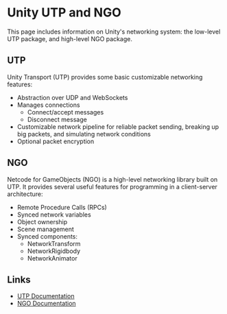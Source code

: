 # Unity UTP and NGO
This page includes information on Unity's networking system: the low-level UTP package, and high-level NGO package.

## UTP
Unity Transport (UTP) provides some basic customizable networking features:
* Abstraction over UDP and WebSockets
* Manages connections
    * Connect/accept messages
    * Disconnect message
* Customizable network pipeline for reliable packet sending, breaking up big packets, and simulating network conditions
* Optional packet encryption

## NGO
Netcode for GameObjects (NGO) is a high-level networking library built on UTP. It provides several useful features for programming in a client-server architecture:
* Remote Procedure Calls (RPCs)
* Synced network variables
* Object ownership
* Scene management
* Synced components:
    * NetworkTransform
    * NetworkRigidbody
    * NetworkAnimator

## Links
* [UTP Documentation](https://docs.unity3d.com/Packages/com.unity.transport@2.0/manual/index.html)
* [NGO Documentation](https://docs-multiplayer.unity3d.com/netcode/current/about/)
